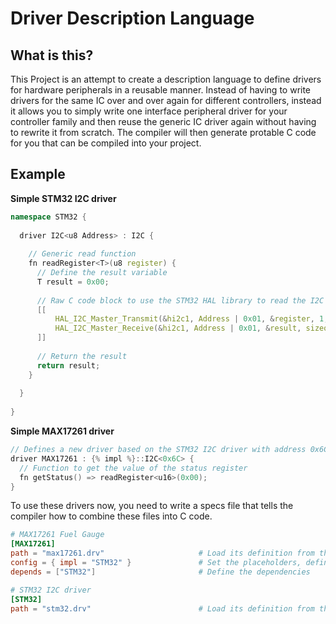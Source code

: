 # Driver Description Language

## What is this?
This Project is an attempt to create a description language to define drivers for hardware peripherals in a reusable manner.
Instead of having to write drivers for the same IC over and over again for different controllers, instead it allows you to simply write one interface peripheral driver for your controller family and then reuse the generic IC driver again without having to rewrite it from scratch.
The compiler will then generate protable C code for you that can be compiled into your project.

## Example

**Simple STM32 I2C driver**
```cpp
namespace STM32 {
  
  driver I2C<u8 Address> : I2C {
    
    // Generic read function
    fn readRegister<T>(u8 register) {
      // Define the result variable
      T result = 0x00;
      
      // Raw C code block to use the STM32 HAL library to read the I2C data
      [[
          HAL_I2C_Master_Transmit(&hi2c1, Address | 0x01, &register, 1, 1000);
          HAL_I2C_Master_Receive(&hi2c1, Address | 0x01, &result, sizeof(result), 1000);
      ]]
      
      // Return the result
      return result;
    }
    
  }
  
}
```

**Simple MAX17261 driver**
```cpp
// Defines a new driver based on the STM32 I2C driver with address 0x6C
driver MAX17261 : {% impl %}::I2C<0x6C> {
  // Function to get the value of the status register
  fn getStatus() => readRegister<u16>(0x00);
}
```

To use these drivers now, you need to write a specs file that tells the compiler how to combine these files into C code.

```toml
# MAX17261 Fuel Gauge
[MAX17261]
path = "max17261.drv"                     # Load its definition from the max17261.drv file
config = { impl = "STM32" }               # Set the placeholders, define "impl" as "SC18IM704"
depends = ["STM32"]                       # Define the dependencies

# STM32 I2C driver
[STM32]
path = "stm32.drv"                        # Load its definition from the stm32.drv file
```
